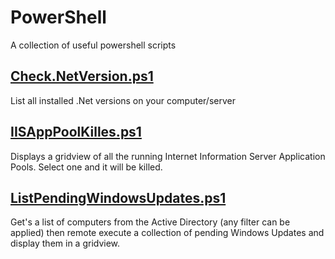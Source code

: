 # PowerShell
A collection of useful powershell scripts

## [Check.NetVersion.ps1](https://github.com/kallsbo/PowerShell/blob/master/Check.NetVersion.ps1)
List all installed .Net versions on your computer/server

## [IISAppPoolKilles.ps1](https://github.com/kallsbo/PowerShell/blob/master/IISAppPoolKiller.ps1)
Displays a gridview of all the running Internet Information Server Application Pools. Select one and it will be killed.

## [ListPendingWindowsUpdates.ps1](https://github.com/kallsbo/PowerShell/blob/master/ListPendingWindowsUpdates.ps1)
Get's a list of computers from the Active Directory (any filter can be applied) then remote execute a collection of pending Windows Updates and display them in a gridview.
